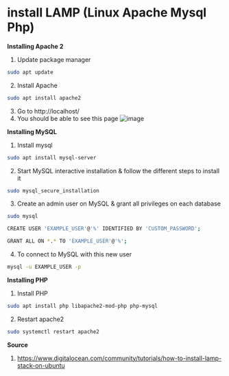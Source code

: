 install LAMP (Linux Apache Mysql Php)
================================

**Installing Apache 2**
1. Update package manager
```bash
sudo apt update
```
2. Install Apache
```bash
sudo apt install apache2
```
3. Go to http://localhost/
4. You should be able to see this page
![image](https://github.com/user-attachments/assets/37070e52-a068-45a0-af7c-2aad239c6db7)

**Installing MySQL**
1. Install mysql
```bash
sudo apt install mysql-server
```
2. Start MySQL interactive installation & follow the different steps to install it
```bash
sudo mysql_secure_installation
```
3. Create an admin user on MySQL & grant all privileges on each database
```bash
sudo mysql
```
```bash
CREATE USER 'EXAMPLE_USER'@'%' IDENTIFIED BY 'CUSTOM_PASSWORD';
```
```bash
GRANT ALL ON *.* TO 'EXAMPLE_USER'@'%';
```
4. To connect to MySQL with this new user
```bash
mysql -u EXAMPLE_USER -p
```

**Installing PHP**
1. Install PHP
```bash
sudo apt install php libapache2-mod-php php-mysql
```
2. Restart apache2
```bash
sudo systemctl restart apache2
```

**Source**
1. https://www.digitalocean.com/community/tutorials/how-to-install-lamp-stack-on-ubuntu
